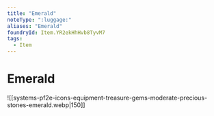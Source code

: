 ```yaml
---
title: "Emerald"
noteType: ":luggage:"
aliases: "Emerald"
foundryId: Item.YR2ekHhHvb8TyvM7
tags:
  - Item
---
```


# Emerald
![[systems-pf2e-icons-equipment-treasure-gems-moderate-precious-stones-emerald.webp|150]]
